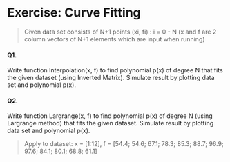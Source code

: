 # Exercise: Curve Fitting
> Given data set consists of N+1 points (xi, fi) : i = 0 - N (x and f are 2 column vectors of N+1 elements which are input when running)

#### Q1. 
Write function Interpolation(x, f) to find polynomial p(x) of degree N that fits the given dataset (using Inverted Matrix).
Simulate result by plotting data set and polynomial p(x).

#### Q2. 
Write function Largrange(x, f) to find polynomial p(x) of degree N (using Largrange method) that fits the given dataset.
Simulate result by plotting data set and polynomial p(x).

> Apply to dataset: x = [1:12], f = [54.4; 54.6; 67.1; 78.3; 85.3; 88.7; 96.9; 97.6; 84.1; 80.1; 68.8; 61.1]